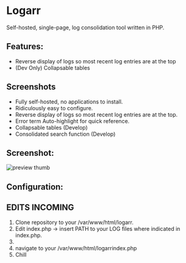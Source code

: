 # Logarr

Self-hosted, single-page, log consolidation tool written in PHP.

## Features:

 - Reverse display of logs so most recent log entries are at the top
 - (Dev Only) Collapsable tables
## Screenshots

 - Fully self-hosted, no applications to install.
 - Ridiculously easy to configure.
 - Reverse display of logs so most recent log entries are at the top.
 - Error term Auto-highlight for quick reference.
 - Collapsable tables (Develop)
 - Consolidated search function (Develop)
 
 
## Screenshot:

![preview thumb](http://i.imgur.com/6mdYiY9.png)



## Configuration:
## EDITS INCOMING
1) Clone repository to your /var/www/html/logarr.
2) Edit index.php -> insert PATH to your LOG files where indicated in index.php. 
3) 
4) navigate to your /var/www/html/logarrindex.php 
5) Chill
